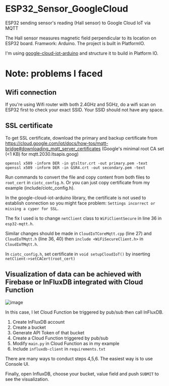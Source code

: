 # ESP32_Sensor_GoogleCloud
ESP32 sending sensor's reading (Hall sensor) to Google Cloud IoT via MQTT

The Hall sensor measures magnetic field perpendicular to its location on ESP32 board. Framwork: Arduino. The project is built in PlatformIO.

I'm using [google-cloud-iot-arduino](https://github.com/GoogleCloudPlatform/google-cloud-iot-arduino) and structure it to build in Platform IO. 

# Note: problems I faced 
## Wifi connection 
If you're using Wifi router with both 2.4GHz and 5GHz, do a wifi scan on ESP32 first to check your exact SSID. Your SSID should not have any space.
## SSL certificate
To get SSL certificate, download the primary and backup certificate from https://cloud.google.com/iot/docs/how-tos/mqtt-bridge#downloading_mqtt_server_certificates (Google's minimal root CA set (<1 KB) for mqtt.2030.ltsapis.goog)
```
openssl x509 -inform DER -in gtsltsr.crt -out primary.pem -text
openssl x509 -inform DER -in GSR4.crt -out secondary.pem -text
```
Run commands to convert the file and copy content from both files to `root_cert` in `ciotc_config.h`. Or you can just copy certificate from my example (include/ciotc_config.h). 

In the google-cloud-iot-arduino library, the certificate is not used to establish connection so you might face problem: `Settings incorrect or missing a cyper for SSL`. 

The fix I used is to change `netClient` class to `WiFiClientSecure` in line 36 in `esp32-mqtt.h`. 

Similar changes should be made in `CloudIoTCoreMqtt.cpp` (line 27) and `CloudIoTMqtt.h` (line 36, 40) then `include <WiFiSecureClient.h>` in `CloudIoTMqtt.h`. 

In `ciotc_config.h`, set certificate in `void setupCloudIoT()` by inserting `netClient->setCACert(root_cert)` 
## Visualization of data can be achieved with Firebase or InFluxDB integrated with Cloud Function
![image](https://user-images.githubusercontent.com/55075721/140731627-f4d5f54f-49ae-460a-8735-443c0574ecc3.png)

In this case, I let Cloud Function be triggered by pub/sub then call InFluxDB. 
1. Create InFluxDB account 
2. Create a bucket 
3. Generate API Token of that bucket
4. Create a Cloud Function triggered by pub/sub
5. Modify `main.py` in Cloud Function as in my example
6. Include `influxdb-client` in `requirements.txt`

There are many ways to conduct steps 4,5,6. The easiest way is to use Console UI. 

Finally, open InfluxDB, choose your bucket, value field and push `SUBMIT` to see the visualization.













